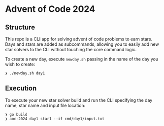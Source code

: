 # Advent of Code 2024

## Structure
This repo is a CLI app for solving advent of code problems to earn stars.  Days and stars are added as subcommands, allowing you to easily add new star solvers to the CLI without touching the core command logic.

To create a new day, execute `newday.sh` passing in the name of the day you wish to create:

```
❯ ./newday.sh day1
```

## Execution
To execute your new star solver build and run the CLI specifying the day name, star name and input file location:

```
❯ go build
❯ aoc-2024 day1 star1 --if cmd/day1/input.txt
```